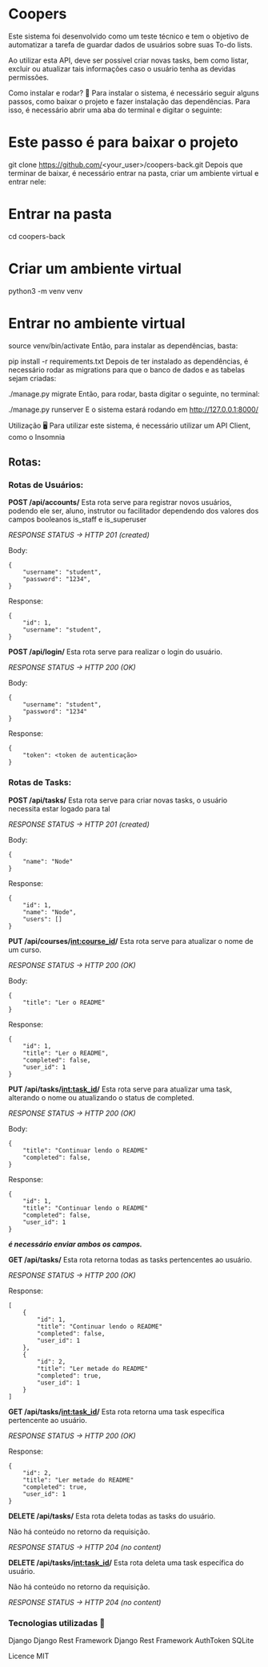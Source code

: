 # **Coopers**
Este sistema foi desenvolvido como um teste técnico e tem o objetivo de automatizar a tarefa de guardar dados de usuários sobre suas To-do lists.

Ao utilizar esta API, deve ser possível criar novas tasks, bem como listar, excluir ou atualizar tais informações caso o usuário tenha as devidas permissões.

Como instalar e rodar? 🚀
Para instalar o sistema, é necessário seguir alguns passos, como baixar o projeto e fazer instalação das dependências. Para isso, é necessário abrir uma aba do terminal e digitar o seguinte:

# Este passo é para baixar o projeto
git clone https://github.com/<your_user>/coopers-back.git
Depois que terminar de baixar, é necessário entrar na pasta, criar um ambiente virtual e entrar nele:

# Entrar na pasta
cd coopers-back

# Criar um ambiente virtual
python3 -m venv venv

# Entrar no ambiente virtual
source venv/bin/activate
Então, para instalar as dependências, basta:

pip install -r requirements.txt
Depois de ter instalado as dependências, é necessário rodar as migrations para que o banco de dados e as tabelas sejam criadas:

./manage.py migrate
Então, para rodar, basta digitar o seguinte, no terminal:

./manage.py runserver
E o sistema estará rodando em http://127.0.0.1:8000/

Utilização 🖥️
Para utilizar este sistema, é necessário utilizar um API Client, como o Insomnia

## **Rotas:**

### **Rotas de Usuários:**
**POST /api/accounts/**
Esta rota serve para registrar novos usuários, podendo ele ser, aluno, instrutor ou facilitador dependendo dos valores dos campos booleanos is_staff e is_superuser

*RESPONSE STATUS -> HTTP 201 (created)*

Body:

```
{
    "username": "student",
    "password": "1234",
}
```

Response:

```
{
    "id": 1,
    "username": "student",
}
```

**POST /api/login/**
Esta rota serve para realizar o login do usuário.

*RESPONSE STATUS -> HTTP 200 (OK)*

Body:

```
{
    "username": "student",
    "password": "1234"
}
```
Response:

```
{
    "token": <token de autenticação>
}
```

### **Rotas de Tasks:**

**POST /api/tasks/**
Esta rota serve para criar novas tasks, o usuário necessita estar logado para tal

*RESPONSE STATUS -> HTTP 201 (created)*

Body:

```
{
    "name": "Node"
}
```

Response:

```
{
    "id": 1,
    "name": "Node",
    "users": []
}
```

**PUT /api/courses/<int:course_id>/**
Esta rota serve para atualizar o nome de um curso.

*RESPONSE STATUS -> HTTP 200 (OK)*

Body:

```
{
    "title": "Ler o README"
}
```

Response:

```
{
    "id": 1,
    "title": "Ler o README",
    "completed": false,
    "user_id": 1
}
```

**PUT /api/tasks/<int:task_id>/**
Esta rota serve para atualizar uma task, alterando o nome ou atualizando o status de completed.

*RESPONSE STATUS -> HTTP 200 (OK)*

Body:

```
{
    "title": "Continuar lendo o README"
    "completed": false,
}
```
Response:

```
{
    "id": 1,
    "title": "Continuar lendo o README"
    "completed": false,
    "user_id": 1
}
```
**_é necessário enviar ambos os campos._**


**GET /api/tasks/**
Esta rota retorna todas as tasks pertencentes ao usuário.

*RESPONSE STATUS -> HTTP 200 (OK)*

Response:

```
[
    {
        "id": 1,
        "title": "Continuar lendo o README"
        "completed": false,
        "user_id": 1
    },
    {
        "id": 2,
        "title": "Ler metade do README"
        "completed": true,
        "user_id": 1
    }
]
```

**GET /api/tasks/<int:task_id>/**
Esta rota retorna uma task específica pertencente ao usuário.

*RESPONSE STATUS -> HTTP 200 (OK)*

Response:

```
{
    "id": 2,
    "title": "Ler metade do README"
    "completed": true,
    "user_id": 1
}
```

**DELETE /api/tasks/**
Esta rota deleta todas as tasks do usuário.

Não há conteúdo no retorno da requisição.

*RESPONSE STATUS -> HTTP 204 (no content)*


**DELETE /api/tasks/<int:task_id>/**
Esta rota deleta uma task específica do usuário.

Não há conteúdo no retorno da requisição.

*RESPONSE STATUS -> HTTP 204 (no content)*

### **Tecnologias utilizadas** 📱
  Django
  Django Rest Framework
  Django Rest Framework AuthToken
  SQLite

Licence
  MIT